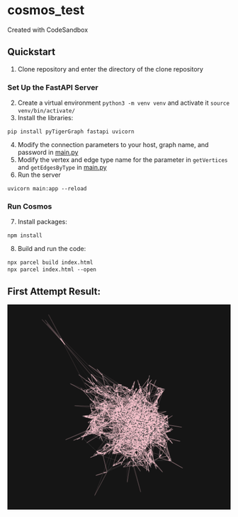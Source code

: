# cosmos_test
Created with CodeSandbox

## Quickstart

1. Clone repository and enter the directory of the clone repository

### Set Up the FastAPI Server
2. Create a virtual environment `python3 -m venv venv` and activate it `source venv/bin/activate/`
3. Install the libraries:
```
pip install pyTigerGraph fastapi uvicorn
```
4. Modify the connection parameters to your host, graph name, and password in [main.py](main.py)
5. Modify the vertex and edge type name for the parameter in `getVertices` and `getEdgesByType` in [main.py](main.py)
6. Run the server
```
uvicorn main:app --reload
```

### Run Cosmos
7. Install packages:
```
npm install
```
8. Build and run the code:
```
npx parcel build index.html
npx parcel index.html --open
```


## First Attempt Result:

![Graph](data_viz.png)
